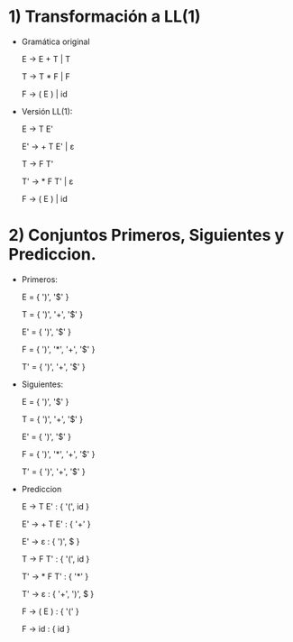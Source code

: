 # 1) Transformación a LL(1)


- Gramática original
  
  E → E + T | T

  T → T * F | F

  F → ( E ) | id
  

- Versión LL(1):

  E → T E'

  E' → + T E' | ε

  T → F T'

  T' → * F T' | ε

  F → ( E ) | id
  

# 2) Conjuntos Primeros, Siguientes y Prediccion.

- Primeros:
  
  E = { ')', '$' }

  T = { ')', '+', '$' }

  E' = { ')', '$' }

  F = { ')', '*', '+', '$' }

  T' = { ')', '+', '$' }
  

- Siguientes:
  
  E = { ')', '$' }

  T = { ')', '+', '$' }

  E' = { ')', '$' }

  F = { ')', '*', '+', '$' }

  T' = { ')', '+', '$' }
  

- Prediccion

  E → T E' : { '(', id }
  
  E' → + T E' : { '+' }
  
  E' → ε : { ')', $ }
  
  T → F T' : { '(', id }
  
  T' → * F T' : { '*' }
  
  T' → ε : { '+', ')', $ }
  
  F → ( E ) : { '(' }
  
  F → id : { id }
  
